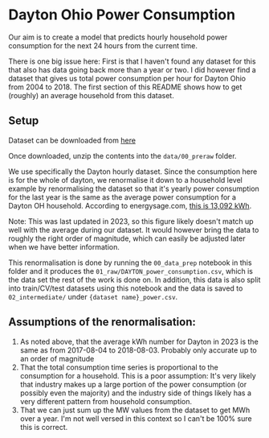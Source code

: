 # Dayton Ohio Power Consumption

Our aim is to create a model that predicts hourly household power consumption for the next 24 hours from the current time.

There is one big issue here: First is that I haven't found any dataset for this that also has data going back more than a year or two. I did however find a dataset that gives us total power consumption per hour for Dayton Ohio from 2004 to 2018. The first section of this README shows how to get (roughly) an average household from this dataset.

## Setup

Dataset can be downloaded from [here](https://www.kaggle.com/datasets/robikscube/hourly-energy-consumption)

Once downloaded, unzip the contents into the `data/00_preraw` folder.

We use specifically the Dayton hourly dataset. Since the consumption here is for the whole of dayton, we renormalise it down to a household level example by renormalising the dataset so that it's yearly power consumption for the last year is the same as the average power consumption for a Dayton OH household. According to energysage.com, [this is 13,092 kWh](https://www.energysage.com/local-data/electricity-cost/oh/montgomery-county/dayton/). 

Note: This was last updated in 2023, so this figure likely doesn't match up well with the average during our dataset. It would however bring the data to roughly the right order of magnitude, which can easily be adjusted later when we have better information.

This renormalisation is done by running the `00_data_prep` notebook in this folder and it produces the `01_raw/DAYTON_power_consumption.csv`, which is the data set the rest of the work is done on. In addition, this data is also split into train/CV/test datasets using this notebook and the data is saved to `02_intermediate/` under `{dataset name}_power.csv`.

## Assumptions of the renormalisation:

1. As noted above, that the average kWh number for Dayton in 2023 is the same as from 2017-08-04 to 2018-08-03. Probably only accurate up to an order of magnitude
2. That the total consumption time series is proportional to the consumption for a household. This is a poor assumption: It's very likely that industry makes up a large portion of the power consumption (or possibly even the majority) and the industry side of things likely has a very different pattern from household consumption.
3. That we can just sum up the MW values from the dataset to get MWh over a year. I'm not well versed in this context so I can't be 100% sure this is correct.
